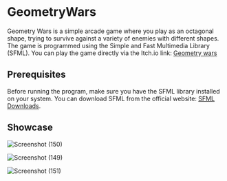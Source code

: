 # GeometryWars
Geometry Wars is a simple arcade game where you play as an octagonal shape, trying to survive against a variety of enemies with different shapes. The game is programmed using the Simple and Fast Multimedia Library (SFML). You can play the game directly via the Itch.io link: [Geometry wars](https://www.sfml-dev.org/download/sfml/2.6.1/) 

## Prerequisites

Before running the program, make sure you have the SFML library installed on your system. You can download SFML from the official website: [SFML Downloads](https://www.sfml-dev.org/download/sfml/2.6.1/).

## Showcase

![Screenshot (150)](https://github.com/Petek1010/GeometryWars/assets/115409556/9327c355-4c5d-41f2-a49b-a07e4bf34cb8)

![Screenshot (149)](https://github.com/Petek1010/GeometryWars/assets/115409556/bfb11c60-4e11-4438-a59a-48e1d4da92dc)

![Screenshot (151)](https://github.com/Petek1010/GeometryWars/assets/115409556/cb8ead7d-1942-4204-9d37-22081a976132)
